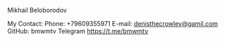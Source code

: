 Mikhail Beloborodov

My Contact:
Phone: +79609355971
E-mail: denisthecrowley@gamil.com
GitHub: bmwmtv
Telegram https://t.me/bmwmtv
